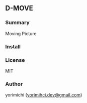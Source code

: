 ## D-MOVE

### Summary
Moving Picture

### Install


### License
MIT

### Author
yorimichi (<yorimihci.dev@gmail.com>)